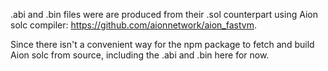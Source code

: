 .abi and .bin files were are produced from their .sol counterpart using 
Aion solc compiler: https://github.com/aionnetwork/aion_fastvm.

Since there isn't a convenient way for the npm package to fetch and build
Aion solc from source, including the .abi and .bin here for now.
